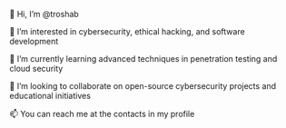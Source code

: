 👋 Hi, I’m @troshab

👀 I’m interested in cybersecurity, ethical hacking, and software development

🌱 I’m currently learning advanced techniques in penetration testing and cloud security

💞️ I’m looking to collaborate on open-source cybersecurity projects and educational initiatives

📫 You can reach me at the contacts in my profile

<!---
troshab/troshab is a ✨ special ✨ repository because its `README.md` (this file) appears on your GitHub profile.
You can click the Preview link to take a look at your changes.
--->
